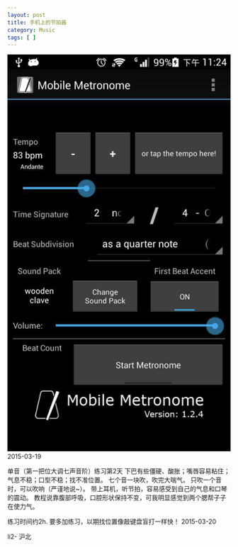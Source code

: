 ```yaml
---
layout: post
title: 手机上的节拍器
category: Music
tags: [ ]
---
```


![image](/images/Music/mobile-metronome-app.png)
2015-03-19

单音（第一把位大调七声音阶）练习第2天
下巴有些僵硬、酸胀；嘴唇容易粘住；气息不稳；口型不稳；找不准位置。
七个音一块吹，吹完大喘气。
只吹一个音时，可以吹响（严谨地说~）。
带上耳机，听节拍，容易感受到自己的气息和口琴的震动。
教程说靠腹部呼吸，口腔形状保持不变，可我明显感觉到两个腮帮子子在使力气。

练习时间约2h.
要多加练习，以期找位置像敲键盘盲打一样快！
2015-03-20

li2- 沪北
